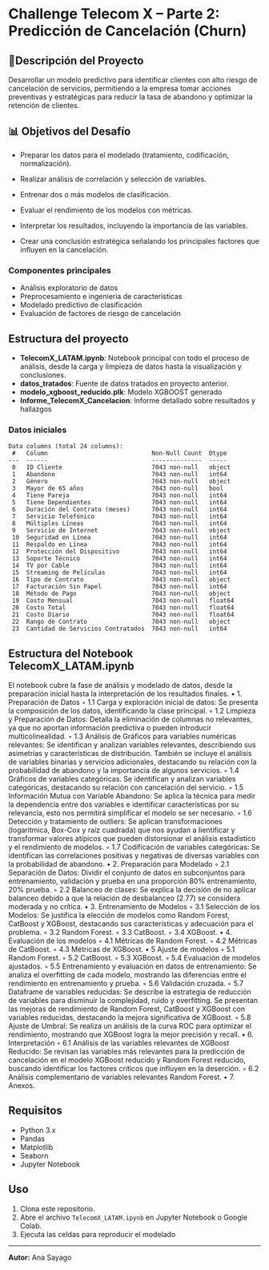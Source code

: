# Challenge Telecom X – Parte 2: Predicción de Cancelación (Churn)

## 🎯Descripción del Proyecto

Desarrollar un modelo predictivo para identificar clientes con alto riesgo de cancelación de servicios, permitiendo a la empresa tomar acciones preventivas y estratégicas para reducir la tasa de abandono y optimizar la retención de clientes.


## 📊 Objetivos del Desafío
* Preparar los datos para el modelado (tratamiento, codificación, normalización).

* Realizar análisis de correlación y selección de variables.

* Entrenar dos o más modelos de clasificación.

* Evaluar el rendimiento de los modelos con métricas.

* Interpretar los resultados, incluyendo la importancia de las variables.

* Crear una conclusión estratégica señalando los principales factores que influyen en la cancelación.

### Componentes principales
* Análisis exploratorio de datos
* Preprocesamiento e ingenieria de caracteristicas
* Modelado predictivo de clasificación
* Evaluación de factores de riesgo de cancelación

## Estructura del proyecto

- **TelecomX_LATAM.ipynb**: Notebook principal con todo el proceso de análisis, desde la carga y limpieza de datos hasta la visualización y conclusiones.
- **datos_tratados**: Fuente de datos tratados en proyecto anterior. 
- **modelo_xgboost_reducido.plk**: Modelo XGBOOST generado
- **Informe_TelecomX_Cancelacion**: Informe detallado sobre resultados y hallazgos

### Datos iniciales 
```
Data columns (total 24 columns):
 #   Column                             Non-Null Count  Dtype  
---  ------                             --------------  -----  
 0   ID Cliente                         7043 non-null   object 
 1   Abandono                           7043 non-null   int64  
 2   Género                             7043 non-null   object 
 3   Mayor de 65 años                   7043 non-null   bool   
 4   Tiene Pareja                       7043 non-null   int64  
 5   Tiene Dependientes                 7043 non-null   int64  
 6   Duración del Contrato (meses)      7043 non-null   int64  
 7   Servicio Telefónico                7043 non-null   int64  
 8   Múltiples Líneas                   7043 non-null   int64  
 9   Servicio de Internet               7043 non-null   object 
 10  Seguridad en Línea                 7043 non-null   int64  
 11  Respaldo en Línea                  7043 non-null   int64  
 12  Protección del Dispositivo         7043 non-null   int64  
 13  Soporte Técnico                    7043 non-null   int64  
 14  TV por Cable                       7043 non-null   int64  
 15  Streaming de Películas             7043 non-null   int64  
 16  Tipo de Contrato                   7043 non-null   object 
 17  Facturación Sin Papel              7043 non-null   int64  
 18  Método de Pago                     7043 non-null   object 
 19  Costo Mensual                      7043 non-null   float64
 20  Costo Total                        7043 non-null   float64
 21  Costo Diario                       7043 non-null   float64
 22  Rango de Contrato                  7043 non-null   object 
 23  Cantidad de Servicios Contratados  7043 non-null   int64  
```

## Estructura del Notebook TelecomX_LATAM.ipynb

El notebook cubre la fase de análisis y modelado de datos, desde la preparación inicial hasta la interpretación de los resultados finales. 
• 1. Preparación de Datos
    ◦ 1.1 Carga y exploración inicial de datos: Se presenta la composición de los datos, identificando la clase principal.
    ◦ 1.2 Limpieza y Preparación de Datos: Detalla la eliminación de columnas no relevantes, ya que no aportan información predictiva o pueden introducir multicolinealidad.
    ◦ 1.3 Análisis de Gráficos para variables numéricas relevantes: Se identifican y analizan variables relevantes, describiendo sus asimetrías y características de distribución. También se incluye el análisis de variables binarias y servicios adicionales, destacando su relación con la probabilidad de abandono y la importancia de algunos servicios.
    ◦ 1.4 Gráficos de variables categóricas. Se identifican y analizan variables categóricas, destacando su relación con cancelación del servicio.
    ◦ 1.5 Información Mutua con Variable Abandono: Se aplica la técnica para medir la dependencia entre dos variables e identificar características por su relevancia, esto nos permitirá simplificar el modelo se ser necesario.
    ◦ 1.6 Detección y tratamiento de outliers: Se aplican transformaciones (logarítmica, Box-Cox y raíz cuadrada) que nos ayudan a Iientificar y transformar valores atípicos que pueden distorsionar el análisis estadístico y el rendimiento de modelos.
    ◦ 1.7 Codificación de variables categóricas: Se identifican las correlaciones positivas y negativas de diversas variables con la probabilidad de abandono.
• 2. Preparación para Modelado
    ◦ 2.1 Separación de Datos: Dividir el conjunto de datos en subconjuntos para entrenamiento, validación y prueba en una proporción 80% entrenamiento, 20% prueba. 
    ◦ 2.2 Balanceo de clases: Se explica la decisión de no aplicar balanceo debido a que la relación de desbalanceo (2.77) se considera moderada y no crítica.
• 3. Entrenamiento de Modelos
    ◦ 3.1 Selección de los Modelos: Se justifica la elección de modelos como Random Forest, CatBoost y XGBoost, destacando sus características y adecuación para el problema.
    ◦ 3.2 Random Forest.
    ◦ 3.3 CatBoost.
    ◦ 3.4 XGBoost.
• 4. Evaluación de los modelos
    ◦ 4.1 Métricas de Random Forest.
    ◦ 4.2 Métricas de CatBoost.
    ◦ 4.3 Métricas de XGBoost.
• 5 Ajuste de modelos
    ◦ 5.1 Random Forest.
    ◦ 5.2 CatBoost.
    ◦ 5.3 XGBoost.
    ◦ 5.4 Evaluación de modelos ajustados.
    ◦ 5.5 Entrenamiento y evaluación en datos de entrenamiento: Se analiza el overfitting de cada modelo, mostrando las diferencias entre el rendimiento en entrenamiento y prueba.
    ◦ 5.6 Validación cruzada.
    ◦ 5.7 Dataframe de variables reducidas: Se describe la estrategia de reducción de variables para disminuir la complejidad, ruido y overfitting. Se presentan las mejoras de rendimiento de Random Forest, CatBoost y XGBoost con variables reducidas, destacando la mejora significativa de XGBoost.
    ◦ 5.8 Ajuste de Umbral: Se realiza un análisis de la curva ROC para optimizar el rendimiento, mostrando que XGBoost logra la mejor precisión y recall.
• 6. Interpretación
    ◦ 6.1 Análisis de las variables relevantes de XGBoost Reducido: Se revisan las variables más relevantes para la predicción de cancelación en el modelo XGBoost reducido y Random Forest reducido, buscando identificar los factores críticos que influyen en la deserción.
    ◦ 6.2 Análisis complementario de variables relevantes Random Forest.
• 7. Anexos.

## Requisitos

- Python 3.x
- Pandas
- Matplotlib
- Seaborn
- Jupyter Notebook

## Uso

1. Clona este repositorio.
2. Abre el archivo `TelecomX_LATAM.ipynb` en Jupyter Notebook o Google Colab.
3. Ejecuta las celdas para reproducir el modelado

---

**Autor:** Ana Sayago  
